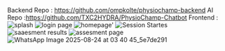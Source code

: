 Backend Repo : https://github.com/ompkolte/physiochamp-backend
AI Repo :https://github.com/TXC2HYDRA/PhysioChamp-Chatbot
Frontend : ![splash](https://github.com/user-attachments/assets/d03c00f6-39f4-481d-8e99-62a8d006695e)
![login page](https://github.com/user-attachments/assets/12a8a525-5679-4417-92d6-aa1a03f9ca2c)
![homepage'](https://github.com/user-attachments/assets/a39bc419-2116-45d3-83ee-4093bb90aaf2)
![Session Startes](https://github.com/user-attachments/assets/fcfd35f7-89d7-4b37-9c02-0577d43f572c)
![saaesment results](https://github.com/user-attachments/assets/dd9ceb6b-104a-4110-ac5a-3fe277fc073c)
![assesment page](https://github.com/user-attachments/assets/5105a1af-6b06-4299-a879-7a9d94c24558)
![WhatsApp Image 2025-08-24 at 03 40 45_5e7de291](https://github.com/user-attachments/assets/d70475e6-6034-4471-9df9-8d4ccc427309)

